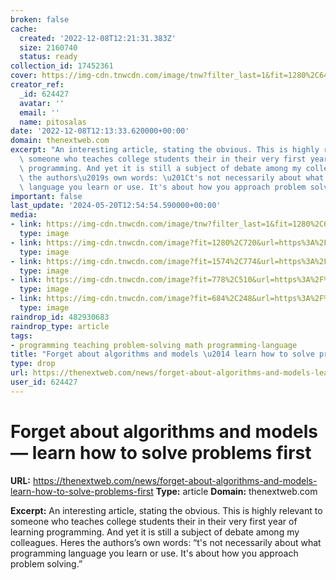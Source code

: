 ```yaml
---
broken: false
cache:
  created: '2022-12-08T12:21:31.383Z'
  size: 2160740
  status: ready
collection_id: 17452361
cover: https://img-cdn.tnwcdn.com/image/tnw?filter_last=1&fit=1280%2C640&url=https%3A%2F%2Fcdn0.tnwcdn.com%2Fwp-content%2Fblogs.dir%2F1%2Ffiles%2F2022%2F12%2FUntitled-design-15.jpg&signature=1e1ff3fb9564da4904d5946734762cfa
creator_ref:
  _id: 624427
  avatar: ''
  email: ''
  name: pitosalas
date: '2022-12-08T12:13:33.620000+00:00'
domain: thenextweb.com
excerpt: "An interesting article, stating the obvious. This is highly relevant to\
  \ someone who teaches college students their in their very first year of learning\
  \ programming. And yet it is still a subject of debate among my colleagues. Heres\
  \ the authors\u2019s own words: \u201Ct's not necessarily about what programming\
  \ language you learn or use. It's about how you approach problem solving.\u201D"
important: false
last_update: '2024-05-20T12:54:54.590000+00:00'
media:
- link: https://img-cdn.tnwcdn.com/image/tnw?filter_last=1&fit=1280%2C640&url=https%3A%2F%2Fcdn0.tnwcdn.com%2Fwp-content%2Fblogs.dir%2F1%2Ffiles%2F2022%2F12%2FUntitled-design-15.jpg&signature=1e1ff3fb9564da4904d5946734762cfa
  type: image
- link: https://img-cdn.tnwcdn.com/image?fit=1280%2C720&url=https%3A%2F%2Fcdn0.tnwcdn.com%2Fwp-content%2Fblogs.dir%2F1%2Ffiles%2F2022%2F12%2FUntitled-design-15.jpg&signature=d5d38df60d16a2fdd6317ad4ce659b94
  type: image
- link: https://img-cdn.tnwcdn.com/image?fit=1574%2C774&url=https%3A%2F%2Fcdn0.tnwcdn.com%2Fwp-content%2Fblogs.dir%2F1%2Ffiles%2F2022%2F05%2FUntitled-design-1-6.jpg&signature=f0687c4bb5ea3bef2d2e2ff42884d9ee
  type: image
- link: https://img-cdn.tnwcdn.com/image?fit=778%2C510&url=https%3A%2F%2Fcdn0.tnwcdn.com%2Fwp-content%2Fblogs.dir%2F1%2Ffiles%2F2021%2F08%2Fcharlein-gracia-mqKKCsZgzXQ-unsplash.jpg&signature=8727812c71f7bce522ba873b85ebd73f
  type: image
- link: https://img-cdn.tnwcdn.com/image?fit=684%2C248&url=https%3A%2F%2Fs3.amazonaws.com%2Fevents.tnw%2Fhardfork-2018%2Fuploads%2Fcompanies%2Fhome-header_advert-tnw2021-03.jpg&signature=c8eec9f36010f2615ea1a4d8d28a1499
  type: image
raindrop_id: 482930683
raindrop_type: article
tags:
- programming teaching problem-solving math programming-language
title: "Forget about algorithms and models \u2014 learn how to solve problems first"
type: drop
url: https://thenextweb.com/news/forget-about-algorithms-and-models-learn-how-to-solve-problems-first
user_id: 624427
---
```


# Forget about algorithms and models — learn how to solve problems first

**URL:** https://thenextweb.com/news/forget-about-algorithms-and-models-learn-how-to-solve-problems-first
**Type:** article
**Domain:** thenextweb.com

**Excerpt:** An interesting article, stating the obvious. This is highly relevant to someone who teaches college students their in their very first year of learning programming. And yet it is still a subject of debate among my colleagues. Heres the authors’s own words: “t's not necessarily about what programming language you learn or use. It's about how you approach problem solving.”
